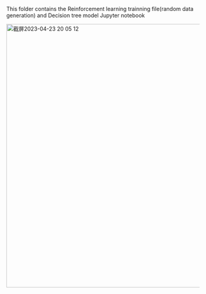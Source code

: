 This folder contains the Reinforcement learning trainning file(random data generation) and Decision tree model Jupyter notebook


<img width="687" alt="截屏2023-04-23 20 05 12" src="https://user-images.githubusercontent.com/82429372/233874046-c48ff377-ce10-4a5a-9f39-301714fd4a8e.png">
